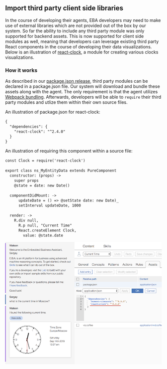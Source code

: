 ## Import third party client side libraries

In the course of developing their agents, EBA developers may need to make use of external libraries which are not provided out of the box by our system. So far the ability to include any third party module was only supported for backend assets. This is now supported for client side modules as well, meaning that developers can leverage existing third party React components in the course of developing their data visualizations. Below is an illustration of [react-clock](https://www.npmjs.com/package/react-clock), a module for creating various clocks visualizations. 


### How it works

As described in our [package.json release](Packagejson.md), third party modules can be declared in a package.json file. Our system will download and bundle these assets along with the agent. The only requirement is that the agent utilizes [Webpack bundling](WebpackAssets.md). Afterwards, developers will be able to `require` their third party modules and utlize them within their own source files.

An illustration of package.json for react-clock:

```
{
  "dependencies": {
    "react-clock": "^2.4.0"
  }
}
```

An illustration of requiring this component within a source file:

```
const Clock = require('react-clock')

export class ns_MyEntityData extends PureComponent
  constructor: (props) ->
    super props
    @state = date: new Date()

  componentDidMount: ->
      updateDate = () => @setState date: new Date)_
      setInterval updateDate, 1000
  
  render: ->
    R.div null,
      R.p null, "Current Time"
      React.createElement Clock,
        value: @state.date

```

[![Clock example](../images/react-clock-example.png "Clock Example")](../images/react-clock-example.png)
